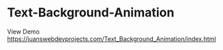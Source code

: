 # Text-Background-Animation

View Demo https://juanswebdevprojects.com/Text_Background_Animation/index.html
